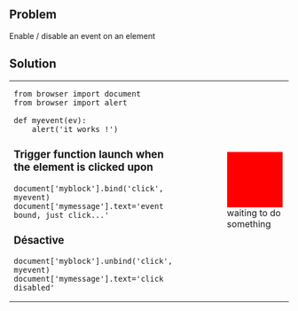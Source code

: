 Problem
-------

Enable / disable an event on an element


Solution
--------


<table>
<tr>
<td>

```exec_on_load
from browser import document
from browser import alert

def myevent(ev):
    alert('it works !')
```

### Trigger function launch when the element is clicked upon

```exec
document['myblock'].bind('click', myevent)
document['mymessage'].text='event bound, just click...'
```

### Désactive

```exec
document['myblock'].unbind('click', myevent)
document['mymessage'].text='click disabled'
```

</td>

<td style="padding-left:5em;">
<div id="myblock" style="width:100px; height:100px; background:red"></div>
<span id="mymessage">waiting to do something</span>
</td>

</table>